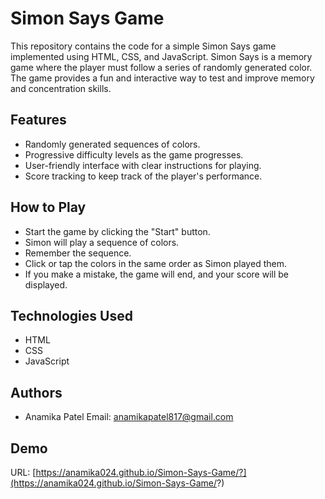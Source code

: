 
# Simon Says Game

This repository contains the code for a simple Simon Says game implemented using HTML, CSS, and JavaScript. Simon Says is a memory game where the player must follow a series of randomly generated color. The game provides a fun and interactive way to test and improve memory and concentration skills.



## Features

- Randomly generated sequences of colors.
- Progressive difficulty levels as the game progresses.
- User-friendly interface with clear instructions for playing.
- Score tracking to keep track of the player's performance.

## How to Play
- Start the game by clicking the "Start" button.
- Simon will play a sequence of colors.
- Remember the sequence.
- Click or tap the colors in the same order as Simon played them.
- If you make a mistake, the game will end, and your score will be displayed.

## Technologies Used
- HTML
- CSS
- JavaScript
## Authors
- Anamika Patel Email: anamikapatel817@gmail.com


## Demo
URL: [https://anamika024.github.io/Simon-Says-Game/?](https://anamika024.github.io/Simon-Says-Game/?)


